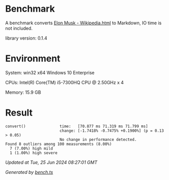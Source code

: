 # Benchmark

A benchmark converts [Elon Musk - Wikipedia.html](<../examples/page-to-markdown/html/Elon Musk - Wikipedia.html>) to Markdown, IO time is not included. 

library version: 0.1.4

# Environment

System: win32 x64 Windows 10 Enterprise

CPUs: Intel(R) Core(TM) i5-7300HQ CPU @ 2.50GHz x 4

Memory: 15.9 GB

# Result

```
convert()               time:   [70.877 ms 71.319 ms 71.799 ms]
                        change: [-1.7418% -0.7475% +0.1900%] (p = 0.13 > 0.05)
                        No change in performance detected.
Found 8 outliers among 100 measurements (8.00%)
  7 (7.00%) high mild
  1 (1.00%) high severe
```

*Updated at Tue, 25 Jun 2024 08:27:01 GMT*

*Generated by [bench.ts](bench.ts)*
